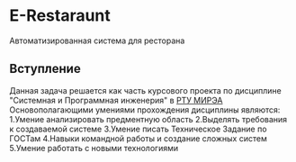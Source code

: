 # E-Restaraunt
Автоматизированная система для ресторана
## Вступление
Данная задача решается как часть курсового проекта по дисциплине "Системная и Программная инженерия" в [РТУ МИРЭА](https://www.mirea.ru)
Основополагающими умениями прохождения дисциплины являются:
1.Умение анализировать предментную область
2.Выделять требования к создаваемой системе
3.Умение писать Техническое Задание по ГОСТам
4.Навыки командной работы и создание сложных систем
5.Умение работать с новыми технологиями
